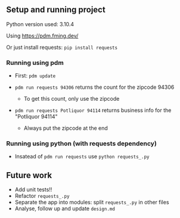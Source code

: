 ## Setup and running project

Python version used: 3.10.4

Using https://pdm.fming.dev/

Or just install requests: `pip install requests`

### Running using pdm

* First: `pdm update`

* `pdm run requests 94306` returns the count for the zipcode 94306
  * To get this count, only use the zipcode

* `pdm run requests Potliquor 94114` returns business info for the "Potliquor 94114"
  * Always put the zipcode at the end

### Running using python (with requests dependency)

* Insatead of `pdm run requests` use  `python requests_.py`

## Future work

* Add unit tests!!
* Refactor `requests_.py`
* Separate the app into modules: split `requests_.py` in other files
* Analyse, follow up and update `design.md`
